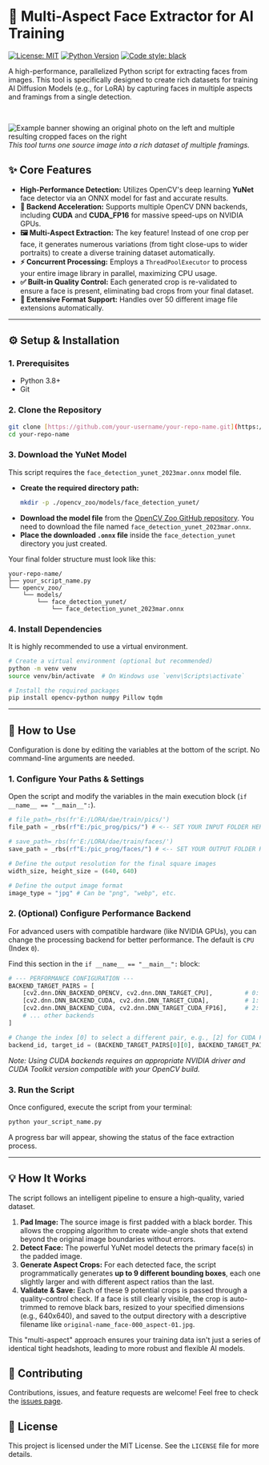 # 🎨 Multi-Aspect Face Extractor for AI Training

[![License: MIT](https://img.shields.io/badge/License-MIT-yellow.svg)](https://opensource.org/licenses/MIT)
[![Python Version](https://img.shields.io/badge/python-3.8+-informational)](https://www.python.org/downloads/)
[![Code style: black](https://img.shields.io/badge/code%20style-black-000000.svg)](https://github.com/psf/black)

A high-performance, parallelized Python script for extracting faces from images. This tool is specifically designed to create rich datasets for training AI Diffusion Models (e.g., for LoRA) by capturing faces in multiple aspects and framings from a single detection.

<br>

![Example banner showing an original photo on the left and multiple resulting cropped faces on the right](https://user-images.githubusercontent.com/10672785/232288005-7d8a2a8a-4c28-4f8d-a7a2-15f5a5e35f83.png)
*This tool turns one source image into a rich dataset of multiple framings.*

## ✨ Core Features

-   **High-Performance Detection:** Utilizes OpenCV's deep learning **YuNet** face detector via an ONNX model for fast and accurate results.
-   **🚀 Backend Acceleration:** Supports multiple OpenCV DNN backends, including **CUDA** and **CUDA_FP16** for massive speed-ups on NVIDIA GPUs.
-   **🖼️ Multi-Aspect Extraction:** The key feature! Instead of one crop per face, it generates numerous variations (from tight close-ups to wider portraits) to create a diverse training dataset automatically.
-   **⚡ Concurrent Processing:** Employs a `ThreadPoolExecutor` to process your entire image library in parallel, maximizing CPU usage.
-   **✅ Built-in Quality Control:** Each generated crop is re-validated to ensure a face is present, eliminating bad crops from your final dataset.
-   **🧩 Extensive Format Support:** Handles over 50 different image file extensions automatically.

---

## ⚙️ Setup & Installation

### 1. Prerequisites

-   Python 3.8+
-   Git

### 2. Clone the Repository

```bash
git clone [https://github.com/your-username/your-repo-name.git](https://github.com/Daemon0ps/yunet_lora_face_extraction.git)
cd your-repo-name
```

### 3. Download the YuNet Model

This script requires the `face_detection_yunet_2023mar.onnx` model file.

-   **Create the required directory path:**
    ```bash
    mkdir -p ./opencv_zoo/models/face_detection_yunet/
    ```
-   **Download the model file** from the [OpenCV Zoo GitHub repository](https://github.com/opencv/opencv_zoo/tree/main/models/face_detection_yunet). You need to download the file named `face_detection_yunet_2023mar.onnx`.
-   **Place the downloaded `.onnx` file** inside the `face_detection_yunet` directory you just created.

Your final folder structure must look like this:

```
your-repo-name/
├── your_script_name.py
└── opencv_zoo/
    └── models/
        └── face_detection_yunet/
            └── face_detection_yunet_2023mar.onnx
```

### 4. Install Dependencies

It is highly recommended to use a virtual environment.

```bash
# Create a virtual environment (optional but recommended)
python -m venv venv
source venv/bin/activate  # On Windows use `venv\Scripts\activate`

# Install the required packages
pip install opencv-python numpy Pillow tqdm
```

---

## 🔧 How to Use

Configuration is done by editing the variables at the bottom of the script. No command-line arguments are needed.

### 1. Configure Your Paths & Settings

Open the script and modify the variables in the main execution block (`if __name__ == "__main__":`).

```python
# file_path=_rbs(fr'E:/LORA/dae/train/pics/')
file_path = _rbs(rf"E:/pic_prog/pics/") # <-- SET YOUR INPUT FOLDER HERE

# save_path=_rbs(fr'E:/LORA/dae/train/faces/')
save_path = _rbs(rf"E:/pic_prog/faces/") # <-- SET YOUR OUTPUT FOLDER HERE

# Define the output resolution for the final square images
width_size, height_size = (640, 640)

# Define the output image format
image_type = "jpg" # Can be "png", "webp", etc.
```

### 2. (Optional) Configure Performance Backend

For advanced users with compatible hardware (like NVIDIA GPUs), you can change the processing backend for better performance. The default is `CPU` (Index `0`).

Find this section in the `if __name__ == "__main__":` block:

```python
# --- PERFORMANCE CONFIGURATION ---
BACKEND_TARGET_PAIRS = [
    [cv2.dnn.DNN_BACKEND_OPENCV, cv2.dnn.DNN_TARGET_CPU],         # 0: Default CPU
    [cv2.dnn.DNN_BACKEND_CUDA, cv2.dnn.DNN_TARGET_CUDA],          # 1: For NVIDIA CUDA
    [cv2.dnn.DNN_BACKEND_CUDA, cv2.dnn.DNN_TARGET_CUDA_FP16],     # 2: For NVIDIA CUDA (FP16, faster, less precise)
    # ... other backends
]

# Change the index [0] to select a different pair, e.g., [2] for CUDA FP16
backend_id, target_id = (BACKEND_TARGET_PAIRS[0][0], BACKEND_TARGET_PAIRS[0][1])
```
*Note: Using CUDA backends requires an appropriate NVIDIA driver and CUDA Toolkit version compatible with your OpenCV build.*

### 3. Run the Script

Once configured, execute the script from your terminal:

```bash
python your_script_name.py
```

A progress bar will appear, showing the status of the face extraction process.

---

## 💡 How It Works

The script follows an intelligent pipeline to ensure a high-quality, varied dataset.

1.  **Pad Image:** The source image is first padded with a black border. This allows the cropping algorithm to create wide-angle shots that extend beyond the original image boundaries without errors.
2.  **Detect Face:** The powerful YuNet model detects the primary face(s) in the padded image.
3.  **Generate Aspect Crops:** For each detected face, the script programmatically generates **up to 9 different bounding boxes**, each one slightly larger and with different aspect ratios than the last.
4.  **Validate & Save:** Each of these 9 potential crops is passed through a quality-control check. If a face is still clearly visible, the crop is auto-trimmed to remove black bars, resized to your specified dimensions (e.g., 640x640), and saved to the output directory with a descriptive filename like `original-name_face-000_aspect-01.jpg`.

This "multi-aspect" approach ensures your training data isn't just a series of identical tight headshots, leading to more robust and flexible AI models.

## 🤝 Contributing

Contributions, issues, and feature requests are welcome! Feel free to check the [issues page](https://github.com/Daemon0ps/yunet_lora_face_extraction/issues).

## 📄 License

This project is licensed under the MIT License. See the `LICENSE` file for more details.
